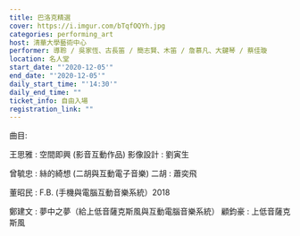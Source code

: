 ```yaml
---
title: 巴洛克精選
cover: https://i.imgur.com/bTqfOQYh.jpg
categories: performing_art
host: 清華大學藝術中心
performer: 導聆 / 吳家恆、古長笛 / 簡志賢、木笛 / 詹慕凡、大鍵琴 / 蔡佳璇
location: 名人堂
start_date: "'2020-12-05'"
end_date: "'2020-12-05'"
daily_start_time: "'14:30'"
daily_end_time: ""
ticket_info: 自由入場
registration_link: ""
---
```

曲目: 

王思雅 :  空間即興  (影音互動作品) 影像設計 : 劉寅生

曾毓忠 : 絲的綺想 (二胡與互動電子音樂) 二胡  : 蕭奕飛

董昭民 :  F.B. (手機與電腦互動音樂系統）2018

鄭建文 : 夢中之夢（給上低音薩克斯風與互動電腦音樂系統）  顧鈞豪 :  上低音薩克斯風
